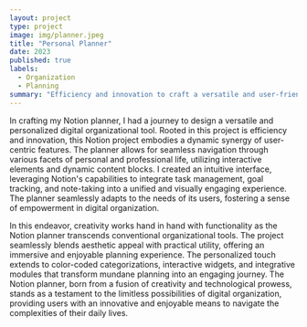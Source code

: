 ```yaml
---
layout: project
type: project
image: img/planner.jpeg
title: "Personal Planner"
date: 2023
published: true
labels:
  - Organization
  - Planning
summary: "Efficiency and innovation to craft a versatile and user-friendly digital organizational tool"
---
```

In crafting my Notion planner, I had a journey to design a versatile and personalized digital organizational tool. Rooted in this project is efficiency and innovation, this Notion project embodies a dynamic synergy of user-centric features. The planner allows for seamless navigation through various facets of personal and professional life, utilizing interactive elements and dynamic content blocks. I created an intuitive interface, leveraging Notion's capabilities to integrate task management, goal tracking, and note-taking into a unified and visually engaging experience. The planner seamlessly adapts to the needs of its users, fostering a sense of empowerment in digital organization.

In this endeavor, creativity works hand in hand with functionality as the Notion planner transcends conventional organizational tools. The project seamlessly blends aesthetic appeal with practical utility, offering an immersive and enjoyable planning experience. The personalized touch extends to color-coded categorizations, interactive widgets, and integrative modules that transform mundane planning into an engaging journey. The Notion planner, born from a fusion of creativity and technological prowess, stands as a testament to the limitless possibilities of digital organization, providing users with an innovative and enjoyable means to navigate the complexities of their daily lives.
